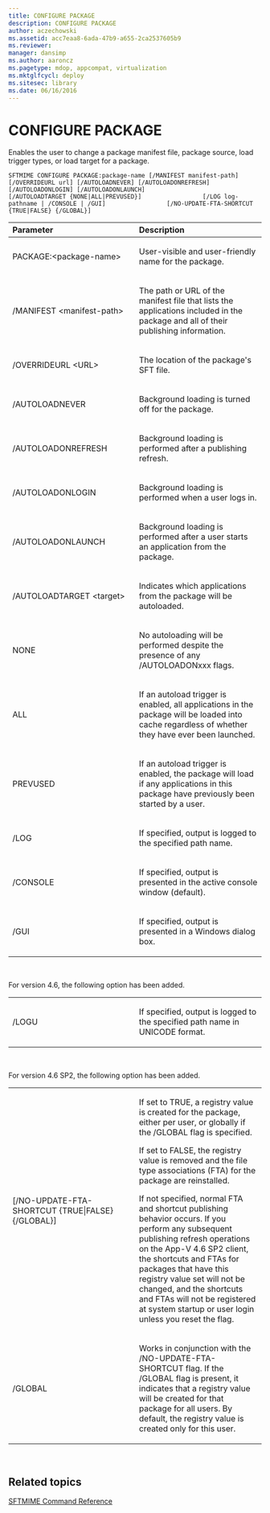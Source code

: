 ```yaml
---
title: CONFIGURE PACKAGE
description: CONFIGURE PACKAGE
author: aczechowski
ms.assetid: acc7eaa8-6ada-47b9-a655-2ca2537605b9
ms.reviewer: 
manager: dansimp
ms.author: aaroncz
ms.pagetype: mdop, appcompat, virtualization
ms.mktglfcycl: deploy
ms.sitesec: library
ms.date: 06/16/2016
---
```



# CONFIGURE PACKAGE


Enables the user to change a package manifest file, package source, load trigger types, or load target for a package.

`SFTMIME CONFIGURE PACKAGE:package-name [/MANIFEST manifest-path]                 [/OVERRIDEURL url] [/AUTOLOADNEVER] [/AUTOLOADONREFRESH]                 [/AUTOLOADONLOGIN] [/AUTOLOADONLAUNCH]                 [/AUTOLOADTARGET {NONE|ALL|PREVUSED}]                 [/LOG log-pathname | /CONSOLE | /GUI]                 [/NO-UPDATE-FTA-SHORTCUT {TRUE|FALSE} {/GLOBAL}]`

<table>
<colgroup>
<col width="50%" />
<col width="50%" />
</colgroup>
<thead>
<tr class="header">
<th align="left">Parameter</th>
<th align="left">Description</th>
</tr>
</thead>
<tbody>
<tr class="odd">
<td align="left"><p>PACKAGE:&lt;package-name&gt;</p></td>
<td align="left"><p>User-visible and user-friendly name for the package.</p></td>
</tr>
<tr class="even">
<td align="left"><p>/MANIFEST &lt;manifest-path&gt;</p></td>
<td align="left"><p>The path or URL of the manifest file that lists the applications included in the package and all of their publishing information.</p></td>
</tr>
<tr class="odd">
<td align="left"><p>/OVERRIDEURL &lt;URL&gt;</p></td>
<td align="left"><p>The location of the package's SFT file.</p></td>
</tr>
<tr class="even">
<td align="left"><p>/AUTOLOADNEVER</p></td>
<td align="left"><p>Background loading is turned off for the package.</p></td>
</tr>
<tr class="odd">
<td align="left"><p>/AUTOLOADONREFRESH</p></td>
<td align="left"><p>Background loading is performed after a publishing refresh.</p></td>
</tr>
<tr class="even">
<td align="left"><p>/AUTOLOADONLOGIN</p></td>
<td align="left"><p>Background loading is performed when a user logs in.</p></td>
</tr>
<tr class="odd">
<td align="left"><p>/AUTOLOADONLAUNCH</p></td>
<td align="left"><p>Background loading is performed after a user starts an application from the package.</p></td>
</tr>
<tr class="even">
<td align="left"><p>/AUTOLOADTARGET &lt;target&gt;</p></td>
<td align="left"><p>Indicates which applications from the package will be autoloaded.</p></td>
</tr>
<tr class="odd">
<td align="left"><p>NONE</p></td>
<td align="left"><p>No autoloading will be performed despite the presence of any /AUTOLOADONxxx flags.</p></td>
</tr>
<tr class="even">
<td align="left"><p>ALL</p></td>
<td align="left"><p>If an autoload trigger is enabled, all applications in the package will be loaded into cache regardless of whether they have ever been launched.</p></td>
</tr>
<tr class="odd">
<td align="left"><p>PREVUSED</p></td>
<td align="left"><p>If an autoload trigger is enabled, the package will load if any applications in this package have previously been started by a user.</p></td>
</tr>
<tr class="even">
<td align="left"><p>/LOG</p></td>
<td align="left"><p>If specified, output is logged to the specified path name.</p></td>
</tr>
<tr class="odd">
<td align="left"><p>/CONSOLE</p></td>
<td align="left"><p>If specified, output is presented in the active console window (default).</p></td>
</tr>
<tr class="even">
<td align="left"><p>/GUI</p></td>
<td align="left"><p>If specified, output is presented in a Windows dialog box.</p></td>
</tr>
</tbody>
</table>

 

For version 4.6, the following option has been added.

<table>
<colgroup>
<col width="50%" />
<col width="50%" />
</colgroup>
<tbody>
<tr class="odd">
<td align="left"><p>/LOGU</p></td>
<td align="left"><p>If specified, output is logged to the specified path name in UNICODE format.</p></td>
</tr>
</tbody>
</table>

 

For version 4.6 SP2, the following option has been added.

<table>
<colgroup>
<col width="50%" />
<col width="50%" />
</colgroup>
<tbody>
<tr class="odd">
<td align="left"><p>[/NO-UPDATE-FTA-SHORTCUT {TRUE|FALSE} {/GLOBAL}]</p></td>
<td align="left"><p>If set to TRUE, a registry value is created for the package, either per user, or globally if the /GLOBAL flag is specified.</p>
<p>If set to FALSE, the registry value is removed and the file type associations (FTA) for the package are reinstalled.</p>
<p>If not specified, normal FTA and shortcut publishing behavior occurs. If you perform any subsequent publishing refresh operations on the App-V 4.6 SP2 client, the shortcuts and FTAs for packages that have this registry value set will not be changed, and the shortcuts and FTAs will not be registered at system startup or user login unless you reset the flag.</p></td>
</tr>
<tr class="even">
<td align="left"><p>/GLOBAL</p></td>
<td align="left"><p>Works in conjunction with the /NO-UPDATE-FTA-SHORTCUT flag. If the /GLOBAL flag is present, it indicates that a registry value will be created for that package for all users. By default, the registry value is created only for this user.</p></td>
</tr>
</tbody>
</table>

 

## Related topics


[SFTMIME Command Reference](sftmime--command-reference.md)

 

 





